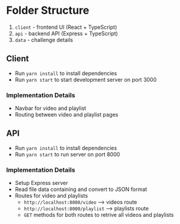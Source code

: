 # Folder Structure
1. `client` - frontend UI (React + TypeScript)
2. `api` - backend API (Express + TypeScript)
3. `data` - challenge details

## Client
- Run `yarn install` to install dependencies
- Run `yarn start` to start development server on port 3000

### Implementation Details
- Navbar for video and playlist
- Routing between video and playlist pages

## API
- Run `yarn install` to install dependencies
- Run `yarn start` to run server on port 8000

### Implementation Details
- Setup Express server
- Read file data containing and convert to JSON format
- Routes for video and playlists
  - `http://localhost:8000/video` --> videos route
  - `http://localhost:8000/playlist` --> playlists route
  - `GET` methods for both routes to retrive all videos and playlists
